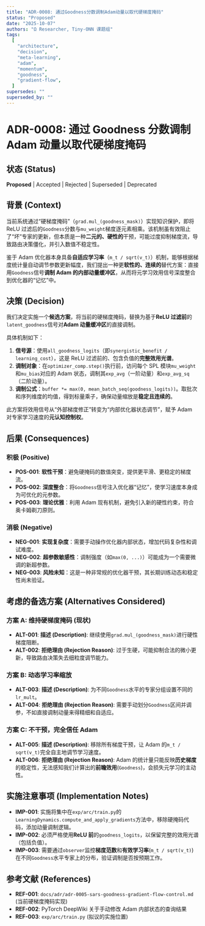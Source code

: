 ```yaml
---
title: "ADR-0008: 通过Goodness分数调制Adam动量以取代硬梯度掩码"
status: "Proposed"
date: "2025-10-07"
authors: "Ω Researcher, Tiny-ONN 课题组"
tags:
  [
    "architecture",
    "decision",
    "meta-learning",
    "adam",
    "momentum",
    "goodness",
    "gradient-flow",
  ]
supersedes: ""
superseded_by: ""
---
```


# ADR-0008: 通过 Goodness 分数调制 Adam 动量以取代硬梯度掩码

## 状态 (Status)

**Proposed** | Accepted | Rejected | Superseded | Deprecated

## 背景 (Context)

当前系统通过“硬梯度掩码”（`grad.mul_(goodness_mask)`）实现知识保护，即将 ReLU 过滤后的`Goodness`分数与`mu_weight`梯度逐元素相乘。该机制虽有效阻止了“坏”专家的更新，但本质是一种**二元的、硬性的**干预，可能过度抑制梯度流，导致路由决策僵化，并引入数值不稳定性。

鉴于 Adam 优化器本身具备**自适应学习率**（`m_t / sqrt(v_t)`）机制，能够根据梯度统计量自动调节参数更新幅度，我们提出一种更**软性的、连续的**替代方案：直接用`Goodness`信号**调制 Adam 的内部动量缓冲区**，从而将元学习效用信号深度整合到优化器的“记忆”中。

## 决策 (Decision)

我们决定实施一个**候选方案**，将当前的硬梯度掩码，替换为基于**ReLU 过滤前**的`latent_goodness`信号对**Adam 动量缓冲区**的直接调制。

具体机制如下：

1. **信号源**：使用`all_goodness_logits`（即`synergistic_benefit / learning_cost`），这是 ReLU 过滤前的、包含负值的**完整效用光谱**。
2. **调制对象**：在`optimizer_comp.step()`执行前，访问每个 SPL 模块`mu_weight`和`mu_bias`对应的 Adam 状态，调制其`exp_avg`（一阶动量）和`exp_avg_sq`（二阶动量）。
3. **调制公式**：`buffer *= max(0, mean_batch_seq(goodness_logits))`。取批次和序列维度的均值，得到标量乘子，确保动量缩放是**稳定且连续的**。

此方案将效用信号从“外部梯度修正”转变为“内部优化器状态调节”，赋予 Adam 对专家学习速度的**元认知控制权**。

## 后果 (Consequences)

### 积极 (Positive)

- **POS-001**: **软性干预**：避免硬掩码的数值突变，提供更平滑、更稳定的梯度流。
- **POS-002**: **深度整合**：将`Goodness`信号注入优化器“记忆”，使学习速度本身成为可优化的元参数。
- **POS-003**: **理论优雅**：利用 Adam 现有机制，避免引入新的硬性约束，符合奥卡姆剃刀原则。

### 消极 (Negative)

- **NEG-001**: **实现复杂度**：需要手动操作优化器内部状态，增加代码复杂性和调试难度。
- **NEG-002**: **超参数敏感性**：调制强度（如`max(0, ...)`）可能成为一个需要微调的新超参数。
- **NEG-003**: **风险未知**：这是一种非常规的优化器干预，其长期训练动态和稳定性尚未验证。

## 考虑的备选方案 (Alternatives Considered)

### 方案 A: 维持硬梯度掩码 (现状)

- **ALT-001**: **描述 (Description)**: 继续使用`grad.mul_(goodness_mask)`进行硬性梯度阻断。
- **ALT-002**: **拒绝理由 (Rejection Reason)**: 过于生硬，可能抑制合法的微小更新，导致路由决策失去细粒度调节能力。

### 方案 B: 动态学习率缩放

- **ALT-003**: **描述 (Description)**: 为不同`Goodness`水平的专家分组设置不同的`lr_mult`。
- **ALT-004**: **拒绝理由 (Rejection Reason)**: 需要手动划分`Goodness`区间并调参，不如直接调制动量来得精细和自适应。

### 方案 C: 不干预，完全信任 Adam

- **ALT-005**: **描述 (Description)**: 移除所有梯度干预，让 Adam 的`m_t / sqrt(v_t)`完全自主地调节学习速度。
- **ALT-006**: **拒绝理由 (Rejection Reason)**: Adam 的统计量只能反映**历史梯度**的稳定性，无法感知我们计算出的**前瞻效用**(`Goodness`)，会损失元学习的主动性。

## 实施注意事项 (Implementation Notes)

- **IMP-001**: 实施将集中在`exp/arc/train.py`的`LearningDynamics.compute_and_apply_gradients`方法中，移除硬掩码代码，添加动量调制逻辑。
- **IMP-002**: 必须严格使用**ReLU 前**的`goodness_logits`，以保留完整的效用光谱（包括负值）。
- **IMP-003**: 需要通过`observer`监控**梯度范数**和**有效学习率**(`m_t / sqrt(v_t)`)在不同`Goodness`水平专家上的分布，验证调制是否按预期工作。

## 参考文献 (References)

- **REF-001**: `docs/adr/adr-0005-sars-goodness-gradient-flow-control.md` (当前硬梯度掩码实现)
- **REF-002**: PyTorch DeepWiki 关于手动修改 Adam 内部状态的查询结果
- **REF-003**: `exp/arc/train.py` (拟议的实施位置)
